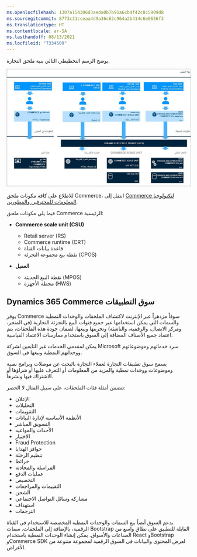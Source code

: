 ```yaml
---
ms.openlocfilehash: 1307a154306d3aeda0b7b91a6cb4f42c8c5909d8
ms.sourcegitcommit: 8773c31cceaa4d9a36c62c964a2b414c6e0656f3
ms.translationtype: HT
ms.contentlocale: ar-SA
ms.lasthandoff: 08/13/2021
ms.locfileid: "7334509"
---
```

يوضح الرسم التخطيطي التالي بنية ملحق التجارة.

[ ![رسم تخطيطي يوضح بنية ملحق commerce](../media/commerce-extension-architecture-c.jpg) ](../media/commerce-extension-architecture-c.jpg#lightbox)

للاطلاع على كافة مكونات ملحق Commerce، انتقل إلى [Commerce لتكنولوجيا المعلومات للمحترفين والمطورين](/dynamics365/commerce/dev-itpro/dev-retail-home-page/?azure-portal=true). 

فيما يلي مكونات ملحق Commerce الرئيسية:

- **Commerce scale unit (CSU)**

  - Retail server (RS)
  - Commerce runtime (CRT)
  - قاعدة بيانات القناة
  - نقطة بيع مجموعة التجزئة (CPOS)

- **العميل**

  - نقطة البيع الحديثة (MPOS)
  - محطة الأجهزة (HWS)

## <a name="dynamics-365-commerce-app-marketplace"></a>Dynamics 365 Commerce سوق التطبيقات
يوفر Commerce سوقاً مزدهراً عبر الإنترنت لاكتشاف الملحقات والوحدات النمطية والسمات التي يمكن استخدامها عبر جميع قنوات البيع بالتجزئة التجارية (في المتجر، ومركز الاتصال، والرقمية، والناشئة) وتجربتها وبيعها. لضمان جودة هذه الملحقات، يتم اعتماد جميع الأصناف المضافة إلى السوق باستخدام ممارسات الاعتماد القياسية.

يمكن لمقدمي الخدمات غير التابعين لشركة Microsoft سرد خدماتهم وموضوعاتهم ووحداتهم النمطية وبيعها في السوق.

يسمح سوق تطبيقات التجارة لعملاء التجارة بالبحث عن موصلات وبرامج نصية وموضوعات ووحدات نمطية والمزيد من المعلومات أو التعرف عليها أو شراؤها أو الاشتراك فيها ونشرها.

تتضمن أمثلة فئات الملحقات، على سبيل المثال لا الحصر:

- الإعلان
- التحليلات
- التقويمات
- الأنظمة الأساسية لإدارة البيانات
- التسويق المباشر
- الأحداث والمواعيد
- الاختبار
- Fraud Protection
- حوافز الهدايا
- تنظيم الرحلة
- خرائط
- المراسلة‬ والمحادثة
- عمليات الدفع
- التخصيص
- التقييمات والمراجعات
- الشحن
- مشاركة وسائل التواصل الاجتماعي
- استهداف
- الترجمات

يدعم السوق أيضاً بيع السمات والوحدات النمطية المخصصة للاستخدام في القناة الرقمية، بالإضافة إلى الملحقات. سمات Bootstrap القابلة للتطبيق على نطاق واسع من الصناعات والأسواق. يمكن إنشاء الوحدات النمطية باستخدام React وBootstrap وCommerce SDK لعرض المحتوى والبيانات في السوق الرقمية لمجموعة متنوعة من الأغراض.


